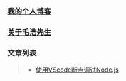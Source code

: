 ### [我的个人博客](http://www.morehao.com/)
### [关于毛浩先生](http://www.morehao.com/about/)
### 文章列表
>* [使用VScode断点调试Node.js](http://www.morehao.com/2018/05/09/%E4%BD%BF%E7%94%A8VScode%E6%96%AD%E7%82%B9%E8%B0%83%E8%AF%95Node-js/)
